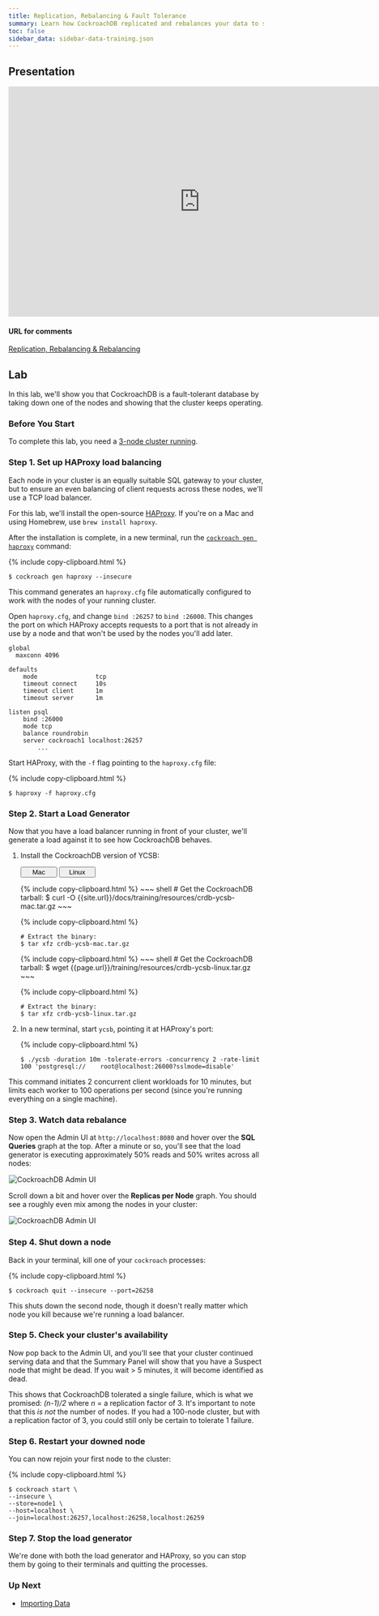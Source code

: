 ```yaml
---
title: Replication, Rebalancing & Fault Tolerance
summary: Learn how CockroachDB replicated and rebalances your data to survive failures.
toc: false
sidebar_data: sidebar-data-training.json
---
```


<div id="toc"></div>

## Presentation

<iframe src="https://docs.google.com/presentation/d/e/2PACX-1vQXJYTZky37sze5ZKd_xfSuK_bqMWDbMCNVIWM1h4s6rtoQqpNzM2drT4ZQGbBsUJefwwaY3cmEQe6A/embed?start=false&loop=false" frameborder="0" width="756" height="454" allowfullscreen="true" mozallowfullscreen="true" webkitallowfullscreen="true"></iframe>

#### URL for comments

[Replication, Rebalancing &amp; Rebalancing](https://docs.google.com/presentation/d/1rOSpwKD48T4OsFRFwnrRo-7x6dLK9Gr2pg9oBRTaChg/edit#slide=id.g18624943e3_0_0)

## Lab

In this lab, we'll show you that CockroachDB is a fault-tolerant database by taking down one of the nodes and showing that the cluster keeps operating.

### Before You Start

To complete this lab, you need a [3-node cluster running](3-node-local-insecure-cluster.html).

### Step 1. Set up HAProxy load balancing

Each node in your cluster is an equally suitable SQL gateway to your cluster, but to ensure an even balancing of client requests across these nodes, we'll use a TCP load balancer.

For this lab, we'll install the open-source [HAProxy](http://www.haproxy.org/). If you're on a Mac and using Homebrew, use `brew install haproxy`.

After the installation is complete, in a new terminal, run the [`cockroach gen haproxy`](../stable/generate-cockroachdb-resources.html) command:

{% include copy-clipboard.html %}
~~~ shell
$ cockroach gen haproxy --insecure
~~~

This command generates an `haproxy.cfg` file automatically configured to work with the nodes of your running cluster.

Open `haproxy.cfg`, and change `bind :26257` to `bind :26000`. This changes the port on which HAProxy accepts requests to a port that is not already in use by a node and that won't be used by the nodes you'll add later.

~~~
global
  maxconn 4096

defaults
    mode                tcp
    timeout connect     10s
    timeout client      1m
    timeout server      1m

listen psql
    bind :26000
    mode tcp
    balance roundrobin
    server cockroach1 localhost:26257
		...
~~~

Start HAProxy, with the `-f` flag pointing to the `haproxy.cfg` file:

{% include copy-clipboard.html %}
~~~ shell
$ haproxy -f haproxy.cfg
~~~

### Step 2. Start a Load Generator

Now that you have a load balancer running in front of your cluster, we'll generate a load against it to see how CockroachDB behaves.

1. Install the CockroachDB version of YCSB:

    <div class="filters clearfix">
      <button style="width: 15%" class="filter-button" data-scope="mac">Mac</button>
      <button style="width: 15%" class="filter-button" data-scope="linux">Linux</button>
    </div>
    <p></p>

    <div class="filter-content" markdown="1" data-scope="mac">
    {% include copy-clipboard.html %}
    ~~~ shell
    # Get the CockroachDB tarball:
    $ curl -O {{site.url}}/docs/training/resources/crdb-ycsb-mac.tar.gz
    ~~~

    {% include copy-clipboard.html %}
    ~~~ shell
    # Extract the binary:
    $ tar xfz crdb-ycsb-mac.tar.gz
    ~~~
    </div>

    <div class="filter-content" markdown="1" data-scope="linux">
    {% include copy-clipboard.html %}
    ~~~ shell
    # Get the CockroachDB tarball:
    $ wget {{page.url}}/training/resources/crdb-ycsb-linux.tar.gz
    ~~~

    {% include copy-clipboard.html %}
    ~~~ shell
    # Extract the binary:
    $ tar xfz crdb-ycsb-linux.tar.gz
    ~~~
    </div>

2. In a new terminal, start `ycsb`, pointing it at HAProxy's port:

    {% include copy-clipboard.html %}
    ~~~ shell
    $ ./ycsb -duration 10m -tolerate-errors -concurrency 2 -rate-limit 100 'postgresql://    root@localhost:26000?sslmode=disable'
    ~~~

This command initiates 2 concurrent client workloads for 10 minutes, but limits each worker to 100 operations per second (since you're running everything on a single machine).

### Step 3. Watch data rebalance

Now open the Admin UI at `http://localhost:8080` and hover over the **SQL Queries** graph at the top. After a minute or so, you'll see that the load generator is executing approximately 50% reads and 50% writes across all nodes:

<img src="{{ 'images/admin_ui_sql_queries.png' | relative_url }}" alt="CockroachDB Admin UI" style="border:1px solid #eee;max-width:100%" />

Scroll down a bit and hover over the **Replicas per Node** graph. You should see a roughly even mix among the nodes in your cluster:

<img src="{{ 'images/admin_ui_replicas_migration.png' | relative_url }}" alt="CockroachDB Admin UI" style="border:1px solid #eee;max-width:100%" />

### Step 4. Shut down a node

Back in your terminal, kill one of your `cockroach` processes:

{% include copy-clipboard.html %}
~~~ shell
$ cockroach quit --insecure --port=26258
~~~

This shuts down the second node, though it doesn't really matter which node you kill because we're running a load balancer.

### Step 5. Check your cluster's availability

Now pop back to the Admin UI, and you'll see that your cluster continued serving data and that the Summary Panel will show that you have a Suspect node that might be dead. If you wait > 5 minutes, it will become identified as dead.

This shows that CockroachDB tolerated a single failure, which is what we promised: _(n-1)/2_ where _n_ = a replication factor of 3. It's important to note that this *is not* the number of nodes. If you had a 100-node cluster, but with a replication factor of 3, you could still only be certain to tolerate 1 failure.

### Step 6. Restart your downed node

You can now rejoin your first node to the cluster:

{% include copy-clipboard.html %}
~~~ shell
$ cockroach start \
--insecure \
--store=node1 \
--host=localhost \
--join=localhost:26257,localhost:26258,localhost:26259
~~~

### Step 7. Stop the load generator

We're done with both the load generator and HAProxy, so you can stop them by going to their terminals and quitting the processes.

### Up Next

- [Importing Data](import-data.html)

